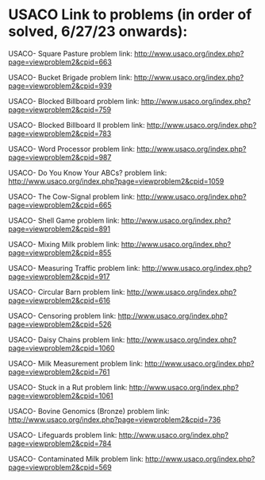# USACO Link to problems (in order of solved, 6/27/23 onwards):

USACO- Square Pasture problem link: http://www.usaco.org/index.php?page=viewproblem2&cpid=663

USACO- Bucket Brigade problem link: http://www.usaco.org/index.php?page=viewproblem2&cpid=939

USACO- Blocked Billboard problem link: http://www.usaco.org/index.php?page=viewproblem2&cpid=759

USACO- Blocked Billboard II problem link: http://www.usaco.org/index.php?page=viewproblem2&cpid=783

USACO- Word Processor problem link: http://www.usaco.org/index.php?page=viewproblem2&cpid=987

USACO- Do You Know Your ABCs? problem link: http://www.usaco.org/index.php?page=viewproblem2&cpid=1059

USACO- The Cow-Signal problem link: http://www.usaco.org/index.php?page=viewproblem2&cpid=665

USACO- Shell Game problem link: http://www.usaco.org/index.php?page=viewproblem2&cpid=891

USACO- Mixing Milk problem link: http://www.usaco.org/index.php?page=viewproblem2&cpid=855

USACO- Measuring Traffic problem link: http://www.usaco.org/index.php?page=viewproblem2&cpid=917

USACO- Circular Barn problem link: http://www.usaco.org/index.php?page=viewproblem2&cpid=616

USACO- Censoring problem link: http://www.usaco.org/index.php?page=viewproblem2&cpid=526

USACO- Daisy Chains problem link: http://www.usaco.org/index.php?page=viewproblem2&cpid=1060

USACO- Milk Measurement problem link: http://www.usaco.org/index.php?page=viewproblem2&cpid=761

USACO- Stuck in a Rut problem link: http://www.usaco.org/index.php?page=viewproblem2&cpid=1061

USACO- Bovine Genomics (Bronze) problem link: http://www.usaco.org/index.php?page=viewproblem2&cpid=736

USACO- Lifeguards problem link: http://www.usaco.org/index.php?page=viewproblem2&cpid=784

USACO- Contaminated Milk problem link: http://www.usaco.org/index.php?page=viewproblem2&cpid=569
